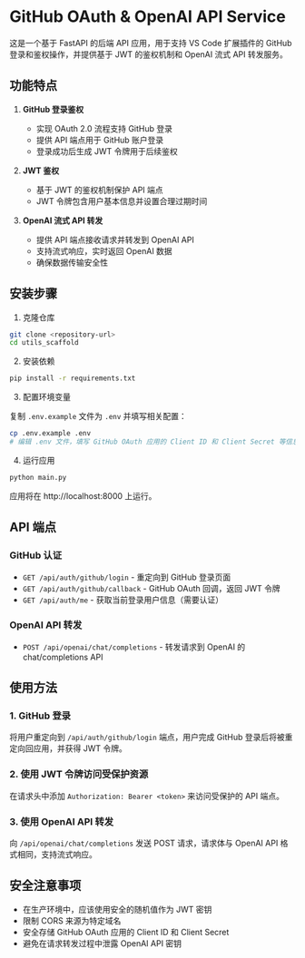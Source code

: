 # GitHub OAuth & OpenAI API Service

这是一个基于 FastAPI 的后端 API 应用，用于支持 VS Code 扩展插件的 GitHub 登录和鉴权操作，并提供基于 JWT 的鉴权机制和 OpenAI 流式 API 转发服务。

## 功能特点

1. **GitHub 登录鉴权**
   - 实现 OAuth 2.0 流程支持 GitHub 登录
   - 提供 API 端点用于 GitHub 账户登录
   - 登录成功后生成 JWT 令牌用于后续鉴权

2. **JWT 鉴权**
   - 基于 JWT 的鉴权机制保护 API 端点
   - JWT 令牌包含用户基本信息并设置合理过期时间

3. **OpenAI 流式 API 转发**
   - 提供 API 端点接收请求并转发到 OpenAI API
   - 支持流式响应，实时返回 OpenAI 数据
   - 确保数据传输安全性

## 安装步骤

1. 克隆仓库

```bash
git clone <repository-url>
cd utils_scaffold
```

2. 安装依赖

```bash
pip install -r requirements.txt
```

3. 配置环境变量

复制 `.env.example` 文件为 `.env` 并填写相关配置：

```bash
cp .env.example .env
# 编辑 .env 文件，填写 GitHub OAuth 应用的 Client ID 和 Client Secret 等信息
```

4. 运行应用

```bash
python main.py
```

应用将在 http://localhost:8000 上运行。

## API 端点

### GitHub 认证

- `GET /api/auth/github/login` - 重定向到 GitHub 登录页面
- `GET /api/auth/github/callback` - GitHub OAuth 回调，返回 JWT 令牌
- `GET /api/auth/me` - 获取当前登录用户信息（需要认证）

### OpenAI API 转发

- `POST /api/openai/chat/completions` - 转发请求到 OpenAI 的 chat/completions API

## 使用方法

### 1. GitHub 登录

将用户重定向到 `/api/auth/github/login` 端点，用户完成 GitHub 登录后将被重定向回应用，并获得 JWT 令牌。

### 2. 使用 JWT 令牌访问受保护资源

在请求头中添加 `Authorization: Bearer <token>` 来访问受保护的 API 端点。

### 3. 使用 OpenAI API 转发

向 `/api/openai/chat/completions` 发送 POST 请求，请求体与 OpenAI API 格式相同，支持流式响应。

## 安全注意事项

- 在生产环境中，应该使用安全的随机值作为 JWT 密钥
- 限制 CORS 来源为特定域名
- 安全存储 GitHub OAuth 应用的 Client ID 和 Client Secret
- 避免在请求转发过程中泄露 OpenAI API 密钥